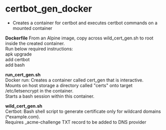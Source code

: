 # certbot_gen_docker
- Creates a container for certbot and executes certbot commands on a mounted container

**Dockerfile**
From an Alpine image, copy across wild_cert_gen.sh to root inside the created container.  
Run below required instructions:  
apk upgrade  
add certbot  
add bash   

**run_cert_gen.sh**  
Docker run: Creates a container called cert_gen that is interactive.  
Mounts on host storage a directory called "certs" onto target /etc/letsencrypt in the container.  
Starts a bash session within this container.  

**wild_cert_gen.sh**  
Certbot: Bash shell script to generate certificate only for wildcard domains (*example.com).  
Requires _acme-challenge TXT record to be added to DNS provider  
